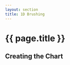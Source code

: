 ```yaml
---
layout: section
title: 1D Brushing
---
```


# {{ page.title }}

## Creating the Chart

<script>
    function areaChart() {

        // Chart Attributes
        var width = 600,
            height = 300,
            margin = {top: 20, right: 20, bottom: 20, left: 20};

        function chart(selection) {
            selection.each(function(data) {

            });
        }

        // Accessors Methods

        // Width Accessor
        chart.width = function(w) {
            if (!arguments.length) { return width; }
            width = w;
            return chart;
        };

        // Height Accessor
        chart.height = function(h) {
            if (!arguments.length) { return height; }
            height = h;
            return chart;
        };

        return chart;
    }
</script>
